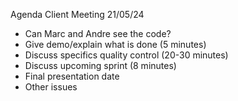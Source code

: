 Agenda Client Meeting 21/05/24
- Can Marc and Andre see the code?
- Give demo/explain what is done (5 minutes)
- Discuss specifics quality control (20-30 minutes)
- Discuss upcoming sprint (8 minutes)
- Final presentation date
- Other issues